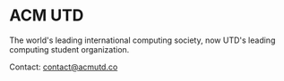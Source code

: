 # ACM UTD
The world's leading international computing society, now UTD's leading computing student organization.

Contact: contact@acmutd.co